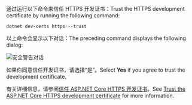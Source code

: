 <span data-ttu-id="3734e-101">通过运行以下命令来信任 HTTPS 开发证书：</span><span class="sxs-lookup"><span data-stu-id="3734e-101">Trust the HTTPS development certificate by running the following command:</span></span>

```console
dotnet dev-certs https --trust
```

<span data-ttu-id="3734e-102">以上命令会显示以下对话：</span><span class="sxs-lookup"><span data-stu-id="3734e-102">The preceding command displays the following dialog:</span></span>

![安全警告对话](~/getting-started/_static/cert.png)

<span data-ttu-id="3734e-104">如果你同意信任开发证书，请选择“是”。</span><span class="sxs-lookup"><span data-stu-id="3734e-104">Select **Yes** if you agree to trust the development certificate.</span></span>

<span data-ttu-id="3734e-105">有关详细信息，请参阅[信任 ASP.NET Core HTTPS 开发证书](xref:security/enforcing-ssl#trust-the-aspnet-core-https-development-certificate-on-windows-and-macos)。</span><span class="sxs-lookup"><span data-stu-id="3734e-105">See [Trust the ASP.NET Core HTTPS development certificate](xref:security/enforcing-ssl#trust-the-aspnet-core-https-development-certificate-on-windows-and-macos) for more information.</span></span>